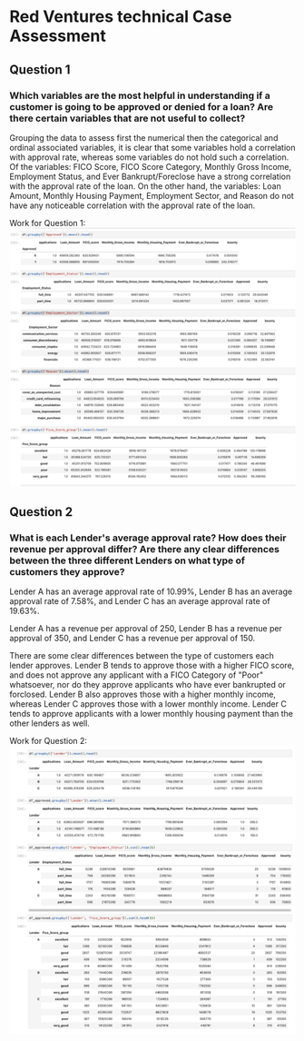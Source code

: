 # Red Ventures technical Case Assessment

## Question 1 
### Which variables are the most helpful in understanding if a customer is going to be approved or denied for a loan? Are there certain variables that are not useful to collect?

Grouping the data to assess first the numerical then the categorical and ordinal associated variables, it is clear that some variables hold a correlation with approval rate, whereas some variables do not hold such a correlation. Of the variables: FICO Score, FICO Score Category, Monthly Gross Income, Employment Status, and Ever Bankrupt/Foreclose have a strong correlation with the approval rate of the loan. On the other hand, the variables: Loan Amount, Monthly Housing Payment, Employment Sector, and Reason do not have any noticeable correlation with the approval rate of the loan. 

Work for Question 1:
<img src="img1.png" title="Comparison of Variables">

## Question 2 
### What is each Lender's average approval rate? How does their revenue per approval differ? Are there any clear differences between the three different Lenders on what type of customers they approve?

Lender A has an average approval rate of 10.99%, Lender B has an average approval rate of 7.58%, and Lender C has an average approval rate of 19.63%. 

Lender A has a revenue per approval of 250, Lender B has a revenue per approval of 350, and Lender C has a revenue per approval of 150.

There are some clear differences between the type of customers each lender approves. Lender B tends to approve those with a higher FICO score, and does not approve any applicant with a FICO Category of "Poor" whatsoever, nor do they approve applicants who have ever bankrupted or forclosed. Lender B also approves those with a higher monthly income, whereas Lender C approves those with a lower monthly income. Lender C tends to approve applicants with a lower monthly housing payment than the other lenders as well. 

Work for Question 2:
<img src="img2.png" title="Comparison of Lenders">
